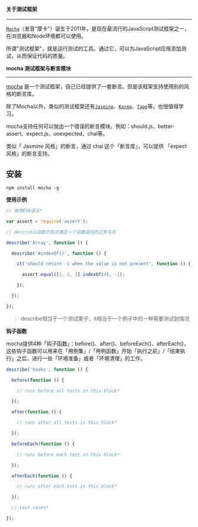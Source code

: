 #### 关于测试框架

------

[`Mocha`](https://mochajs.org/)（发音"摩卡"）诞生于2011年，是现在最流行的JavaScript测试框架之一，在浏览器和Node环境都可以使用。

所谓"测试框架"，就是运行测试的工具。通过它，可以为JavaScript应用添加测试，从而保证代码的质量。

**mocha 测试框架与断言模块**

------

[mocha](https://mochajs.org/) 是一个测试框架，自己已经提供了一套断言。但是该框架支持使用别的风格的断言库。

除了Mocha以外，类似的测试框架还有[`Jasmine`](http://jasmine.github.io/)、[`Karma`](http://karma-runner.github.io/)、[`Tape`](https://github.com/substack/tape/)等，也很值得学习。

mocha支持任何可以抛出一个错误的断言模块。例如：should.js、better-assert、expect.js、unexpected、chai等。

类似「 Jasmine 风格」的断言，通过 chai 这个「断言库」，可以提供 「expect 风格」的断言支持。

## **安装**

```
npm install mocha -g
```

**使用示例**

```javascript
// 使用ES6语法*

var assert = require('assert');

// describ以函数的形式确定一个函数返回的正常与否

describe('Array', function () {

  describe('#indexOf()', function () {

    it('should return -1 when the value is not present', function () {

      assert.equal([1, 2, 3].indexOf(4), -1);

    });

  });

});
```

> describe相当于一个测试栗子，it相当于一个例子中的一种需要测试到情况

**钩子函数**

mocha提供4种「钩子函数」：before()、after()、beforeEach()、afterEach()，这些钩子函数可以用来在「用例集」/「用例函数」开始「执行之前」/「结束执行」之后，进行一些「环境准备」或者「环境清理」的工作。

```javascript
describe('hooks', function () {

  before(function () {

    // runs before all tests in this block*

  });

  after(function () {

    // runs after all tests in this block*

  });

  beforeEach(function () {

    // runs before each test in this block*

  });

  afterEach(function () {

    // runs after each test in this block*

  });

  // test cases*

});
```

